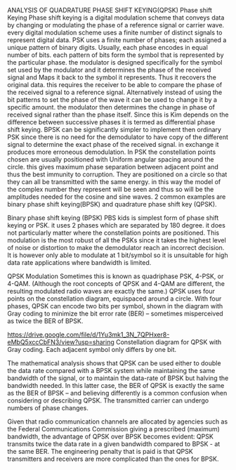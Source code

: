 ANALYSIS OF QUADRATURE PHASE SHIFT KEYING(QPSK)
Phase shift Keying
Phase shift keying is a digital modulation scheme that conveys data by changing or modulating the phase of a reference signal or carrier wave.
every digital modulation scheme uses a finite number of distinct signals to represent digital data. PSK uses a finite number of phases; each assigned a unique pattern of binary digits. Usually, each phase encodes in equal number of bits. each pattern of bits form the symbol that is represented by the particular phase. the modulator is designed specifically for the symbol set used by the modulator and it determines the phase of the received signal and Maps it back to the symbol it represents. Thus it recovers the original data. this requires the receiver to be able to compare the phase of the received signal to a reference signal.
Alternatively instead of using the bit patterns to set the phase of the wave it can be used to change it by a specific amount. the modulator then determines the change in phase of received signal rather than the phase itself. Since this is Kim depends on the difference between successive phases it is termed as differential phase shift keying. BPSK can be significantly simpler to implement then ordinary PSK since there is no need for the demodulator to have copy of the different signal to determine the exact phase of the received signal. in exchange it produces more erroneous demodulation.
In PSK the constellation points chosen are usually positioned with Uniform angular spacing around the circle. this gives maximum phase separation between adjacent point and thus the best immunity to corruption. They are positioned on a circle so that they can all be transmitted with the same energy. in this way the model of the complex number they represent will be seen and thus so will be the amplitudes needed for the cosine and sine waves. 2 common examples are binary phase shift keying(BPSK) and quadrature phase shift key (QPSK).

Binary phase shift keying (BPSK)
PBS kids is simplest form of phase shift keying or PSK. it uses 2 phases which are separated by 180 degree. it does not particularly matter where the constellation points are positioned. This modulation is the most robust of all the PSKs since it takes the highest level of noise or distortion to make the demodulator reach an incorrect decision. It is however only able to modulate at 1 bit/symbol so it is unsuitable for high data rate applications where bandwidth is limited.

QPSK Modulation
   Sometimes this is known as quadriphase PSK, 4-PSK, or 4-QAM. (Although the root concepts of QPSK and 4-QAM are different, the resulting modulated radio waves are exactly the same.) QPSK uses four points on the constellation diagram, equispaced around a circle. With four phases, QPSK can encode two bits per symbol, shown in the diagram with Gray coding to minimize the bit error rate (BER) – sometimes misperceived as twice the BER of BPSK.
   
https://drive.google.com/file/d/1Yu3mk1_3N_7QPHxer8-eMbQ5xccCbFN3/view?usp=sharing
Constellation diagram for QPSK with Gray coding. Each adjacent symbol only differs by one bit.

The mathematical analysis shows that QPSK can be used either to double the data rate compared with a BPSK system while maintaining the same bandwidth of the signal, or to maintain the data-rate of BPSK but halving the bandwidth needed. In this latter case, the BER of QPSK is exactly the same as the BER of BPSK – and believing differently is a common confusion when considering or describing QPSK. The transmitted carrier can undergo numbers of phase changes.

Given that radio communication channels are allocated by agencies such as the Federal Communications Commission giving a prescribed (maximum) bandwidth, the advantage of QPSK over BPSK becomes evident: QPSK transmits twice the data rate in a given bandwidth compared to BPSK - at the same BER. The engineering penalty that is paid is that QPSK transmitters and receivers are more complicated than the ones for BPSK.

